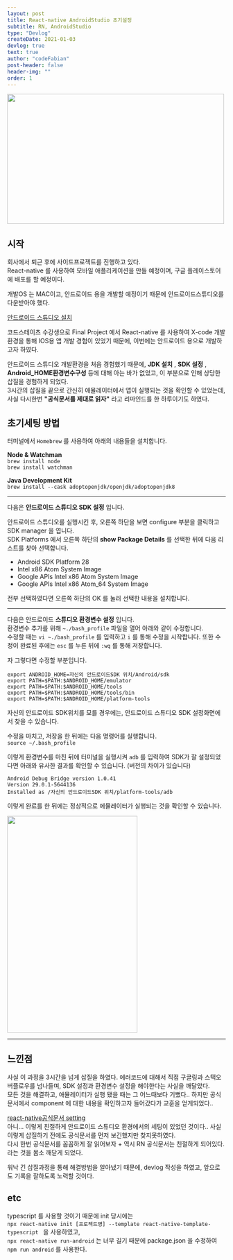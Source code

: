 ```yaml
---
layout: post
title: React-native AndroidStudio 초기설정
subtitle: RN, AndroidStudio
type: "Devlog"
createDate: 2021-01-03
devlog: true
text: true
author: "codeFabian"
post-header: false
header-img: ""
order: 1
---
```


<img src="https://user-images.githubusercontent.com/46562138/103461753-0a4fc380-4d64-11eb-84ca-16a11c51ba1a.png" width="500" height="300"/>

## 시작

회사에서 퇴근 후에 사이드프로젝트를 진행하고 있다.  
React-native 를 사용하여 모바일 애플리케이션을 만들 예정이며, 구글 플레이스토어에 배포를 할 예정이다.

개발OS 는 MAC이고, 안드로이드 용을 개발할 예정이기 때문에 안드로이드스튜디오를 다운받아야 했다.

[안드로이드 스튜디오 설치](https://developer.android.com/studio)

코드스테이츠 수강생으로 Final Project 에서 React-native 를 사용하여 X-code 개발환경을 통해 IOS용 앱 개발 경험이 있었기 때문에, 이번에는 안드로이드 용으로 개발하고자 하였다.

안드로이드 스튜디오 개발환경을 처음 경험했기 때문에, **JDK 설치** , **SDK 설정** , **Android_HOME환경변수구성** 등에 대해 아는 바가 없었고, 이 부분으로 인해 상당한 삽질을 경험하게 되었다.  
3시간의 삽질을 끝으로 간신히 애뮬레이터에서 앱이 실행되는 것을 확인할 수 있었는데, 사실 다시한번 **"공식문서를 제대로 읽자"** 라고 리마인드를 한 하루이기도 하였다.

## 초기세팅 방법

터미널에서 `Homebrew` 를 사용하여 아래의 내용들을 설치합니다.

**Node & Watchman**  
<code>brew install node</code>  
<code>brew install watchman</code>

**Java Development Kit**  
`brew install --cask adoptopenjdk/openjdk/adoptopenjdk8`

---

다음은 **안드로이드 스튜디오 SDK 설정** 입니다.

안드로이드 스튜디오를 실행시킨 후, 오른쪽 하단을 보면 configure 부분을 클릭하고 SDK manager 을 엽니다.  
SDK Platforms 에서 오른쪽 하단의 **show Package Details** 를 선택한 뒤에 다음 리스트를 찾아 선택합니다.

- Android SDK Platform 28
- Intel x86 Atom System Image
- Google APIs Intel x86 Atom System Image
- Google APIs Intel x86 Atom_64 System Image

전부 선택하였다면 오른쪽 하단의 OK 를 눌러 선택한 내용을 설치합니다.

---

다음은 안드로이드 **스튜디오 환경변수 설정** 입니다.  
환경변수 추가를 위해 `~./bash_profile` 파일을 열어 아래와 같이 수정합니다.  
수정할 때는 `vi ~./bash_profile` 를 입력하고 `i` 를 통해 수정을 시작합니다. 또한 수정이 완료된 후에는 `esc` 를 누른 뒤에 `:wq` 를 통해 저장합니다.

자 그렇다면 수정할 부분입니다.

```
export ANDROID_HOME=자신의 안드로이드SDK 위치/Android/sdk
export PATH=$PATH:$ANDROID_HOME/emulator
export PATH=$PATH:$ANDROID_HOME/tools
export PATH=$PATH:$ANDROID_HOME/tools/bin
export PATH=$PATH:$ANDROID_HOME/platform-tools
```

자신의 안드로이드 SDK위치를 모를 경우에는, 안드로이드 스튜디오 SDK 설정화면에서 찾을 수 있습니다.

수정을 마치고, 저장을 한 뒤에는 다음 명령어를 실행합니다.  
`source ~/.bash_profile`

이렇게 환경변수를 마친 뒤에 터미널을 실행시켜 `adb` 를 입력하여 SDK가 잘 설정되었다면 아래와 유사한 결과를 확인할 수 있습니다. (버전의 차이가 있습니다)

```
Android Debug Bridge version 1.0.41
Version 29.0.1-5644136
Installed as /자신의 안드로이드SDK 위치/platform-tools/adb
```

이렇게 완료를 한 뒤에는 정상적으로 에뮬레이터가 실행되는 것을 확인할 수 있습니다.

<img src="https://user-images.githubusercontent.com/46562138/103463100-3ae82b00-4d6d-11eb-9ead-018abb489fb0.png" width="300" height="500"/>

---

## 느낀점

사실 이 과정을 3시간을 넘게 삽질을 하였다. 에러코드에 대해서 직접 구글링과 스택오버플로우를 넘나들며, SDK 설정과 환경변수 설정을 해야한다는 사실을 깨달았다.  
모든 것을 해결하고, 애뮬레이터가 실행 됐을 때는 그 어느때보다 기뻤다.. 하지만 공식문서에서 component 에 대한 내용을 확인하고자 들어갔다가 교훈을 얻게되었다..

[react-native공식문서 setting](https://reactnative.dev/docs/environment-setup)  
아니... 이렇게 친절하게 안드로이드 스튜디오 환경에서의 세팅이 있었던 것이다.. 사실 이렇게 삽질하기 전에도 공식문서를 먼저 보긴했지만 찾지못하였다.  
다시 한번 공식문서를 꼼꼼하게 잘 읽어보자 + 역시 RN 공식문서는 친절하게 되어있다. 라는 것을 몸소 깨닫게 되었다.

워낙 긴 삽질과정을 통해 해결방법을 알아냈기 때문에, devlog 작성을 하였고, 앞으로도 기록을 잘하도록 노력할 것이다.

## etc

typescript 를 사용할 것이기 때문에 init 당시에는  
`npx react-native init [프로젝트명] --template react-native-template-typescript ` 을 사용하였고,  
`npx react-native run-android` 는 너무 길기 때문에 package.json 을 수정하여 `npm run android` 를 사용한다.
